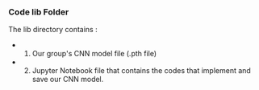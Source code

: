 ### Code lib Folder

The lib directory contains :
- 1. Our group's CNN model file (.pth file)
- 2. Jupyter Notebook file that contains the codes that implement and save our CNN model. 